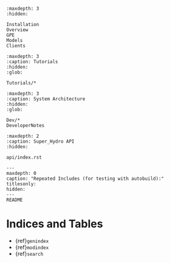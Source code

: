 <!-- Literally include the README.md file -->
```{include} README.md
```

<!-- This is the main toctree which defines the order of the documentation: it is hidden -->
<!-- so the content does not appear on the first page, but links appear in the sidebar. -->
```{toctree}
:maxdepth: 3
:hidden:

Installation
Overview
GPE
Models
Clients
```

```{toctree}
:maxdepth: 3
:caption: Tutorials
:hidden:
:glob:

Tutorials/*
```

```{toctree}
:maxdepth: 3
:caption: System Architecture
:hidden:
:glob:

Dev/*
DeveloperNotes
```

```{toctree}
:maxdepth: 2
:caption: Super_Hydro API
:hidden:

api/index.rst
```

```{toctree}
---
maxdepth: 0
caption: "Repeated Includes (for testing with autobuild):"
titlesonly:
hidden:
---
README
```

Indices and Tables
==================

* {ref}`genindex`
* {ref}`modindex`
* {ref}`search`
